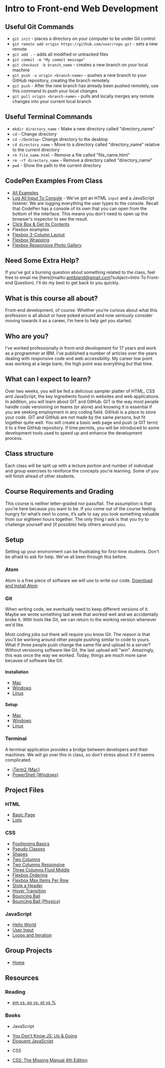 # Intro to Front-end Web Development

## Useful Git Commands ##

- `git init` - places a directory on your computer to be under Git control
- `git remote add origin https://github.com/user/repo.git` - sets a new remote
- `git add .` - adds all modified or untracked files
- `git commit -m "My commit message"`
- `git checkout -b branch_name` - creates a new branch on your local machine
- `git push -u origin <branch-name>` - pushes a new branch to your GitHub repository, creating the branch remotely
- `git push` - After the new branch has already been pushed remotely, use this command to push your local changes
- `git pull origin <branch-name>` - pulls and locally merges any remote changes into your current local branch

## Useful Terminal Commands ##

- `mkdir directory_name` - Make a new directory called "directory_name"
- `cd` - Change directory
- `cd ~/Desktop`- Change directory to the desktop
- `cd directory_name` - Move to a directory called "directory_name" relative to the current directory
- `rm file_name.html` - Remove a file called "file_name.html"
- `rm -rf directory_name` - Remove a directory called "directory_name"
- `pwd` - Show the path to the current directory

## CodePen Examples From Class ##
- [All Examples](http://codepen.io/collection/AWxeYG/)
- [Log All Input To Console](http://codepen.io/antibland/pen/bZjAYx?editors=1111) - We've got an HTML `input` and a JavaScript listener. We are logging everything the user types to the console. Recall that CodePen has a console of its own that you can open from the bottom of the interface. This means you don't need to open up the browser's inspector to see the result.
- [Click Box & Get Its Contents](http://codepen.io/antibland/pen/GqBZjg)
- Flexbox examples
 - [Flexbox 3-Column Layout](http://codepen.io/antibland/pen/zBLdGg)
 - [Flexbox Wrapping](http://codepen.io/antibland/pen/Wxgxmk)
 - [Flexbox Responsive Photo Gallery](http://codepen.io/antibland/pen/grBOPN)

## Need Some Extra Help? ##

If you've got a burning question about something related to the class, feel free to email me [here](mailto:antibland@gmail.com?subject=Intro To Front-end Question). I'll do my best to get back to you quickly.

## What is this course all about?

Front-end development, of course. Whether you’re curious about what this profession is all about or have poked around and now seriously consider moving towards it as a career, I’m here to help get you started.

## Who are you?

I’ve worked professionally in front-end development for 17 years and work as a programmer at IBM. I’ve published a number of articles over the years dealing with responsive code and web accessibility. My career low point was working at a large bank; the high point was everything *but* that time.

## What can I expect to learn?

Over two weeks, you will be fed a delicious sampler platter of HTML, CSS and JavaScript, the key ingredients found in websites and web applications. In addition, you will learn about GIT and GitHub. GIT is the way most people handle code versioning on teams (or alone) and knowing it is essential if you are seeking employment in any coding field. GitHub is a place to store your code. GIT and GitHub are not made by the same persons, but fit together quite well. You will create a basic web page and push (a GIT term) it to a free GitHub repository. If time permits, you will be introduced to some development tools used to speed up and enhance the development process.

## Class structure

Each class will be split up with a lecture portion and number of individual and group exercises to reinforce the concepts you’re learning. Some of you will finish ahead of other students.

## Course Requirements and Grading

This course is neither letter-graded nor pass/fail. The assumption is that you’re here because you want to be. If you come out of the course feeling hungry for what’s next to come, it’s safe to say you took something valuable from our eighteen hours together. The only thing I ask is that you try to challenge yourself and (if possible) help others around you.

## Setup

Setting up your environment can be frustrating for first-time students. Don't be afraid to ask for help. We've all been through this before.

### Atom
Atom is a free piece of software we will use to write our code. [Download and Install Atom](https://atom.io/)

### Git
When writing code, we eventually need to keep different versions of it. Maybe we wrote something last week that worked well and we accidentally broke it. With tools like Git, we can return to the working version whenever we'd like.

Most coding jobs out there will require you know Git. The reason is that you'll be working around other people pushing similar to code to yours. What if three people push change the same file and upload to a server? Without versioning software like Git, the last upload will "win". Amazingly, this was once the way we worked. Today, things are much more sane because of software like Git.

#### Installation

* [Mac](https://git-scm.com/book/en/v2/Getting-Started-Installing-Git#Installing-on-Mac)
* [Windows](https://git-scm.com/book/en/v2/Getting-Started-Installing-Git#Installing-on-Windows)
* [Linux](https://git-scm.com/book/en/v2/Getting-Started-Installing-Git#Installing-on-Linux)

#### Setup

* [Mac](https://help.github.com/articles/set-up-git/#platform-mac)
* [Windows](https://help.github.com/articles/set-up-git/#platform-windows)
* [Linux](https://help.github.com/articles/set-up-git/#platform-linux)

### Terminal

A terminal application provides a bridge between developers and their machines. We will go over this in class, so don't stress about it if it seems complicated.

* [iTerm2 (Mac)](https://www.iterm2.com/)
* [PowerShell (Windows)](http://alternativeto.net/software/powershell/?platform=windows)

## Project Files

### **HTML**
 * [Basic Page](https://antibland.github.io/front-end/project_files/html/basic_page.html)
 * [Lists](https://antibland.github.io/front-end/project_files/html/lists.html)

### **CSS**
 * [Positioning Basics](https://antibland.github.io/front-end/project_files/css/positioning_basics.html)
 * [Pseudo Classes](https://antibland.github.io/front-end/project_files/css/pseudo_classes.html)
 * [Shapes](https://antibland.github.io/front-end/project_files/css/shapes.html)
 * [Two Columns](https://antibland.github.io/front-end/project_files/css/two_columns.html)
 * [Two Columns Responsive](https://antibland.github.io/front-end/project_files/css/two_columns_responsive.html)
 * [Three Columns Fluid Middle](https://antibland.github.io/front-end/project_files/css/three_columns_fluid_middle.html)
 * [Flexbox Ordering](https://antibland.github.io/front-end/project_files/css/flexbox_ordering.html)
 * [Flexbox Max Items Per Row](https://antibland.github.io/front-end/project_files/css/flexbox_max_items_per_row.html)
 * [Style a Header](https://antibland.github.io/front-end/project_files/css/style_a_header.html)
 * [Hover Transition](https://antibland.github.io/front-end/project_files/css/hover_transition.html)
 * [Bouncing Ball](https://antibland.github.io/front-end/project_files/css/bouncing_ball.html)
 * [Bouncing Ball (Physics)](https://antibland.github.io/front-end/project_files/css/bouncing_ball_physics.html)

### **JavaScript**
  * [Hello World](https://antibland.github.io/front-end/project_files/javascript/hello_world.html)
  * [User Input](https://antibland.github.io/front-end/project_files/javascript/user_input.html)
  * [Loops and Iteration](https://antibland.github.io/front-end/project_files/javascript/loops_and_iteration.html)

## Group Projects
  * [Home](https://antibland.github.io/front-end/group_projects/README.md)
 
## Resources

### Reading

* [em vs. px vs. pt vs %](http://kyleschaeffer.com/development/css-font-size-em-vs-px-vs-pt-vs/)

### Books
* JavaScript
 - [You Don't Know JS: Up & Going](https://www.amazon.com/You-Dont-Know-JS-Going/dp/1491924462/ref=sr_1_7?s=books&ie=UTF8&qid=1470346713&sr=1-7&keywords=eloquent+javascript)
 - [Eloquent JavaScript](https://www.amazon.com/Eloquent-JavaScript-Modern-Introduction-Programming/dp/1593275846/ref=sr_1_1?s=books&ie=UTF8&qid=1470346866&sr=1-1&keywords=eloquent+javascript)

* CSS
 - [CSS: The Missing Manual 4th Edition](https://www.amazon.com/CSS-Missing-David-Sawyer-McFarland/dp/1491918055/ref=sr_1_28?s=books&ie=UTF8&qid=1470346950&sr=1-28&keywords=beginning+css)
